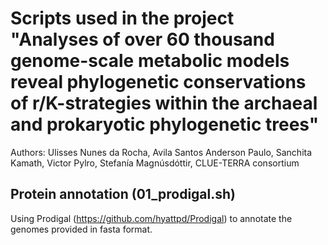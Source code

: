 # Scripts used in the project "Analyses of over 60 thousand genome-scale metabolic models reveal phylogenetic conservations of r/K-strategies within the archaeal and prokaryotic phylogenetic trees"
Authors:  Ulisses Nunes da Rocha, Avila Santos Anderson Paulo, Sanchita Kamath, Victor Pylro, Stefanía Magnúsdóttir, CLUE-TERRA consortium

## Protein annotation (01_prodigal.sh)
Using Prodigal (https://github.com/hyattpd/Prodigal) to annotate the genomes provided in fasta format.
